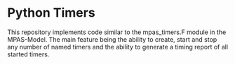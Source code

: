 # Python Timers

This repository implements code similar to the mpas_timers.F module in the
MPAS-Model. The main feature being the ability to create, start and
stop any number of named timers and the ability to generate a timing
report of all started timers.
